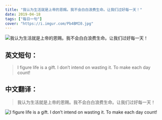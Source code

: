 ```yaml
---
title: "我认为生活就是上帝的恩赐。我不会白白浪费生命。让我们过好每一天！"
date: 2019-04-18
tags: ["每日一句"]
cover: "https://i.imgur.com/Pb4BMI0.jpg"
---
```


![我认为生活就是上帝的恩赐。我不会白白浪费生命。让我们过好每一天！](https://i.imgur.com/5zRPkLe.jpg)

## 英文短句：
> I figure life is a gift. I don’t intend on wasting it. To make each day count!

<!--more-->

## 中文翻译：
> 我认为生活就是上帝的恩赐。我不会白白浪费生命。让我们过好每一天！

![I figure life is a gift. I don’t intend on wasting it. To make each day count!](https://i.imgur.com/m3NdFl7.jpg)

